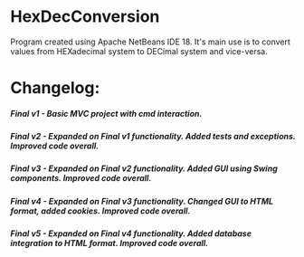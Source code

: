 # HexDecConversion

Program created using Apache NetBeans IDE 18. It's main use is to convert values from HEXadecimal system to DECimal system and vice-versa. 

# Changelog:

##### Final v1 - Basic MVC project with cmd interaction.
##### Final v2 - Expanded on Final v1 functionality. Added tests and exceptions. Improved code overall.
##### Final v3 - Expanded on Final v2 functionality. Added GUI using Swing components. Improved code overall.
##### Final v4 - Expanded on Final v3 functionality. Changed GUI to HTML format, added cookies. Improved code overall.
##### Final v5 - Expanded on Final v4 functionality. Added database integration to HTML format. Improved code overall.
